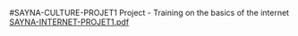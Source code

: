 #SAYNA-CULTURE-PROJET1
Project - Training on the basics of the internet
[SAYNA-INTERNET-PROJET1.pdf](https://github.com/Jenna-Wendy/SAYNA-INTERNET-PROJET1/files/11125127/SAYNA-INTERNET-PROJET1.pdf)

